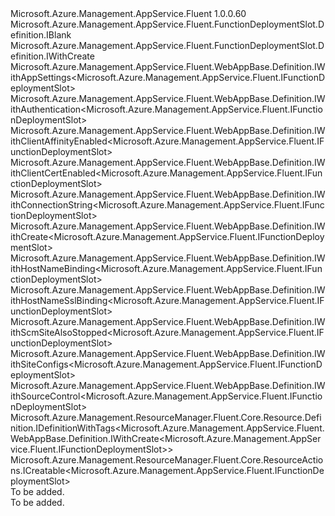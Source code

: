 <Type Name="IDefinition" FullName="Microsoft.Azure.Management.AppService.Fluent.FunctionDeploymentSlot.Definition.IDefinition">
  <TypeSignature Language="C#" Value="public interface IDefinition : Microsoft.Azure.Management.AppService.Fluent.FunctionDeploymentSlot.Definition.IBlank, Microsoft.Azure.Management.AppService.Fluent.FunctionDeploymentSlot.Definition.IWithCreate, Microsoft.Azure.Management.AppService.Fluent.WebAppBase.Definition.IWithAppSettings&lt;Microsoft.Azure.Management.AppService.Fluent.IFunctionDeploymentSlot&gt;, Microsoft.Azure.Management.AppService.Fluent.WebAppBase.Definition.IWithAuthentication&lt;Microsoft.Azure.Management.AppService.Fluent.IFunctionDeploymentSlot&gt;, Microsoft.Azure.Management.AppService.Fluent.WebAppBase.Definition.IWithClientAffinityEnabled&lt;Microsoft.Azure.Management.AppService.Fluent.IFunctionDeploymentSlot&gt;, Microsoft.Azure.Management.AppService.Fluent.WebAppBase.Definition.IWithClientCertEnabled&lt;Microsoft.Azure.Management.AppService.Fluent.IFunctionDeploymentSlot&gt;, Microsoft.Azure.Management.AppService.Fluent.WebAppBase.Definition.IWithConnectionString&lt;Microsoft.Azure.Management.AppService.Fluent.IFunctionDeploymentSlot&gt;, Microsoft.Azure.Management.AppService.Fluent.WebAppBase.Definition.IWithCreate&lt;Microsoft.Azure.Management.AppService.Fluent.IFunctionDeploymentSlot&gt;, Microsoft.Azure.Management.AppService.Fluent.WebAppBase.Definition.IWithHostNameBinding&lt;Microsoft.Azure.Management.AppService.Fluent.IFunctionDeploymentSlot&gt;, Microsoft.Azure.Management.AppService.Fluent.WebAppBase.Definition.IWithHostNameSslBinding&lt;Microsoft.Azure.Management.AppService.Fluent.IFunctionDeploymentSlot&gt;, Microsoft.Azure.Management.AppService.Fluent.WebAppBase.Definition.IWithScmSiteAlsoStopped&lt;Microsoft.Azure.Management.AppService.Fluent.IFunctionDeploymentSlot&gt;, Microsoft.Azure.Management.AppService.Fluent.WebAppBase.Definition.IWithSiteConfigs&lt;Microsoft.Azure.Management.AppService.Fluent.IFunctionDeploymentSlot&gt;, Microsoft.Azure.Management.AppService.Fluent.WebAppBase.Definition.IWithSourceControl&lt;Microsoft.Azure.Management.AppService.Fluent.IFunctionDeploymentSlot&gt;, Microsoft.Azure.Management.ResourceManager.Fluent.Core.Resource.Definition.IDefinitionWithTags&lt;Microsoft.Azure.Management.AppService.Fluent.WebAppBase.Definition.IWithCreate&lt;Microsoft.Azure.Management.AppService.Fluent.IFunctionDeploymentSlot&gt;&gt;, Microsoft.Azure.Management.ResourceManager.Fluent.Core.ResourceActions.ICreatable&lt;Microsoft.Azure.Management.AppService.Fluent.IFunctionDeploymentSlot&gt;" />
  <TypeSignature Language="ILAsm" Value=".class public interface auto ansi abstract IDefinition implements class Microsoft.Azure.Management.AppService.Fluent.FunctionDeploymentSlot.Definition.IBlank, class Microsoft.Azure.Management.AppService.Fluent.FunctionDeploymentSlot.Definition.IWithConfiguration, class Microsoft.Azure.Management.AppService.Fluent.FunctionDeploymentSlot.Definition.IWithCreate, class Microsoft.Azure.Management.AppService.Fluent.WebAppBase.Definition.IWithAppSettings`1&lt;class Microsoft.Azure.Management.AppService.Fluent.IFunctionDeploymentSlot&gt;, class Microsoft.Azure.Management.AppService.Fluent.WebAppBase.Definition.IWithAuthentication`1&lt;class Microsoft.Azure.Management.AppService.Fluent.IFunctionDeploymentSlot&gt;, class Microsoft.Azure.Management.AppService.Fluent.WebAppBase.Definition.IWithClientAffinityEnabled`1&lt;class Microsoft.Azure.Management.AppService.Fluent.IFunctionDeploymentSlot&gt;, class Microsoft.Azure.Management.AppService.Fluent.WebAppBase.Definition.IWithClientCertEnabled`1&lt;class Microsoft.Azure.Management.AppService.Fluent.IFunctionDeploymentSlot&gt;, class Microsoft.Azure.Management.AppService.Fluent.WebAppBase.Definition.IWithConnectionString`1&lt;class Microsoft.Azure.Management.AppService.Fluent.IFunctionDeploymentSlot&gt;, class Microsoft.Azure.Management.AppService.Fluent.WebAppBase.Definition.IWithCreate`1&lt;class Microsoft.Azure.Management.AppService.Fluent.IFunctionDeploymentSlot&gt;, class Microsoft.Azure.Management.AppService.Fluent.WebAppBase.Definition.IWithHostNameBinding`1&lt;class Microsoft.Azure.Management.AppService.Fluent.IFunctionDeploymentSlot&gt;, class Microsoft.Azure.Management.AppService.Fluent.WebAppBase.Definition.IWithHostNameSslBinding`1&lt;class Microsoft.Azure.Management.AppService.Fluent.IFunctionDeploymentSlot&gt;, class Microsoft.Azure.Management.AppService.Fluent.WebAppBase.Definition.IWithScmSiteAlsoStopped`1&lt;class Microsoft.Azure.Management.AppService.Fluent.IFunctionDeploymentSlot&gt;, class Microsoft.Azure.Management.AppService.Fluent.WebAppBase.Definition.IWithSiteConfigs`1&lt;class Microsoft.Azure.Management.AppService.Fluent.IFunctionDeploymentSlot&gt;, class Microsoft.Azure.Management.AppService.Fluent.WebAppBase.Definition.IWithSourceControl`1&lt;class Microsoft.Azure.Management.AppService.Fluent.IFunctionDeploymentSlot&gt;, class Microsoft.Azure.Management.ResourceManager.Fluent.Core.Resource.Definition.IDefinitionWithTags`1&lt;class Microsoft.Azure.Management.AppService.Fluent.WebAppBase.Definition.IWithCreate`1&lt;class Microsoft.Azure.Management.AppService.Fluent.IFunctionDeploymentSlot&gt;&gt;, class Microsoft.Azure.Management.ResourceManager.Fluent.Core.ResourceActions.ICreatable`1&lt;class Microsoft.Azure.Management.AppService.Fluent.IFunctionDeploymentSlot&gt;, class Microsoft.Azure.Management.ResourceManager.Fluent.Core.ResourceActions.IIndexable" />
  <TypeSignature Language="DocId" Value="T:Microsoft.Azure.Management.AppService.Fluent.FunctionDeploymentSlot.Definition.IDefinition" />
  <TypeSignature Language="VB.NET" Value="Public Interface IDefinition&#xA;Implements IBlank, ICreatable(Of IFunctionDeploymentSlot), IDefinitionWithTags(Of IWithCreate(Of IFunctionDeploymentSlot)), IWithAppSettings(Of IFunctionDeploymentSlot), IWithAuthentication(Of IFunctionDeploymentSlot), IWithClientAffinityEnabled(Of IFunctionDeploymentSlot), IWithClientCertEnabled(Of IFunctionDeploymentSlot), IWithConnectionString(Of IFunctionDeploymentSlot), IWithCreate, IWithCreate(Of IFunctionDeploymentSlot), IWithHostNameBinding(Of IFunctionDeploymentSlot), IWithHostNameSslBinding(Of IFunctionDeploymentSlot), IWithScmSiteAlsoStopped(Of IFunctionDeploymentSlot), IWithSiteConfigs(Of IFunctionDeploymentSlot), IWithSourceControl(Of IFunctionDeploymentSlot)" />
  <TypeSignature Language="F#" Value="type IDefinition = interface&#xA;    interface IBlank&#xA;    interface IWithConfiguration&#xA;    interface IWithCreate&#xA;    interface ICreatable&lt;IFunctionDeploymentSlot&gt;&#xA;    interface IIndexable&#xA;    interface IWithCreate&lt;IFunctionDeploymentSlot&gt;&#xA;    interface IDefinitionWithTags&lt;IWithCreate&lt;IFunctionDeploymentSlot&gt;&gt;&#xA;    interface IWithClientAffinityEnabled&lt;IFunctionDeploymentSlot&gt;&#xA;    interface IWithClientCertEnabled&lt;IFunctionDeploymentSlot&gt;&#xA;    interface IWithScmSiteAlsoStopped&lt;IFunctionDeploymentSlot&gt;&#xA;    interface IWithSiteConfigs&lt;IFunctionDeploymentSlot&gt;&#xA;    interface IWithAppSettings&lt;IFunctionDeploymentSlot&gt;&#xA;    interface IWithConnectionString&lt;IFunctionDeploymentSlot&gt;&#xA;    interface IWithSourceControl&lt;IFunctionDeploymentSlot&gt;&#xA;    interface IWithHostNameBinding&lt;IFunctionDeploymentSlot&gt;&#xA;    interface IWithHostNameSslBinding&lt;IFunctionDeploymentSlot&gt;&#xA;    interface IWithAuthentication&lt;IFunctionDeploymentSlot&gt;" />
  <AssemblyInfo>
    <AssemblyName>Microsoft.Azure.Management.AppService.Fluent</AssemblyName>
    <AssemblyVersion>1.0.0.60</AssemblyVersion>
  </AssemblyInfo>
  <Interfaces>
    <Interface>
      <InterfaceName>Microsoft.Azure.Management.AppService.Fluent.FunctionDeploymentSlot.Definition.IBlank</InterfaceName>
    </Interface>
    <Interface>
      <InterfaceName>Microsoft.Azure.Management.AppService.Fluent.FunctionDeploymentSlot.Definition.IWithCreate</InterfaceName>
    </Interface>
    <Interface>
      <InterfaceName>Microsoft.Azure.Management.AppService.Fluent.WebAppBase.Definition.IWithAppSettings&lt;Microsoft.Azure.Management.AppService.Fluent.IFunctionDeploymentSlot&gt;</InterfaceName>
    </Interface>
    <Interface>
      <InterfaceName>Microsoft.Azure.Management.AppService.Fluent.WebAppBase.Definition.IWithAuthentication&lt;Microsoft.Azure.Management.AppService.Fluent.IFunctionDeploymentSlot&gt;</InterfaceName>
    </Interface>
    <Interface>
      <InterfaceName>Microsoft.Azure.Management.AppService.Fluent.WebAppBase.Definition.IWithClientAffinityEnabled&lt;Microsoft.Azure.Management.AppService.Fluent.IFunctionDeploymentSlot&gt;</InterfaceName>
    </Interface>
    <Interface>
      <InterfaceName>Microsoft.Azure.Management.AppService.Fluent.WebAppBase.Definition.IWithClientCertEnabled&lt;Microsoft.Azure.Management.AppService.Fluent.IFunctionDeploymentSlot&gt;</InterfaceName>
    </Interface>
    <Interface>
      <InterfaceName>Microsoft.Azure.Management.AppService.Fluent.WebAppBase.Definition.IWithConnectionString&lt;Microsoft.Azure.Management.AppService.Fluent.IFunctionDeploymentSlot&gt;</InterfaceName>
    </Interface>
    <Interface>
      <InterfaceName>Microsoft.Azure.Management.AppService.Fluent.WebAppBase.Definition.IWithCreate&lt;Microsoft.Azure.Management.AppService.Fluent.IFunctionDeploymentSlot&gt;</InterfaceName>
    </Interface>
    <Interface>
      <InterfaceName>Microsoft.Azure.Management.AppService.Fluent.WebAppBase.Definition.IWithHostNameBinding&lt;Microsoft.Azure.Management.AppService.Fluent.IFunctionDeploymentSlot&gt;</InterfaceName>
    </Interface>
    <Interface>
      <InterfaceName>Microsoft.Azure.Management.AppService.Fluent.WebAppBase.Definition.IWithHostNameSslBinding&lt;Microsoft.Azure.Management.AppService.Fluent.IFunctionDeploymentSlot&gt;</InterfaceName>
    </Interface>
    <Interface>
      <InterfaceName>Microsoft.Azure.Management.AppService.Fluent.WebAppBase.Definition.IWithScmSiteAlsoStopped&lt;Microsoft.Azure.Management.AppService.Fluent.IFunctionDeploymentSlot&gt;</InterfaceName>
    </Interface>
    <Interface>
      <InterfaceName>Microsoft.Azure.Management.AppService.Fluent.WebAppBase.Definition.IWithSiteConfigs&lt;Microsoft.Azure.Management.AppService.Fluent.IFunctionDeploymentSlot&gt;</InterfaceName>
    </Interface>
    <Interface>
      <InterfaceName>Microsoft.Azure.Management.AppService.Fluent.WebAppBase.Definition.IWithSourceControl&lt;Microsoft.Azure.Management.AppService.Fluent.IFunctionDeploymentSlot&gt;</InterfaceName>
    </Interface>
    <Interface>
      <InterfaceName>Microsoft.Azure.Management.ResourceManager.Fluent.Core.Resource.Definition.IDefinitionWithTags&lt;Microsoft.Azure.Management.AppService.Fluent.WebAppBase.Definition.IWithCreate&lt;Microsoft.Azure.Management.AppService.Fluent.IFunctionDeploymentSlot&gt;&gt;</InterfaceName>
    </Interface>
    <Interface>
      <InterfaceName>Microsoft.Azure.Management.ResourceManager.Fluent.Core.ResourceActions.ICreatable&lt;Microsoft.Azure.Management.AppService.Fluent.IFunctionDeploymentSlot&gt;</InterfaceName>
    </Interface>
  </Interfaces>
  <Docs>
    <summary>To be added.</summary>
    <remarks>To be added.</remarks>
  </Docs>
  <Members />
</Type>